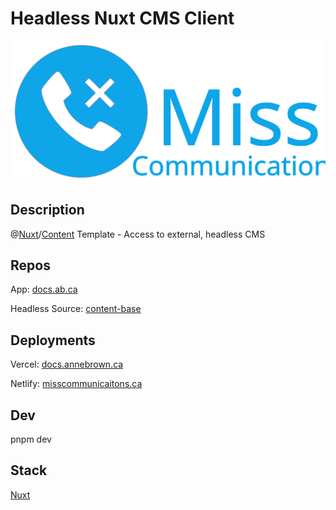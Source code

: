# Headless Nuxt CMS Client

![Logo](/src/public/logo-w-text.svg)

## Description

@[Nuxt](https://nuxt.com/)/[Content](https://content.nuxt.com/) Template - Access to external, headless CMS

## Repos

App: [docs.ab.ca](https://github.com/annebrown/docs.ab.ca)

Headless Source: [content-base](https://github.com/annebrown/content-base)

## Deployments

Vercel: [docs.annebrown.ca](https://docs.annebrown.ca)

Netlify: [misscommunicaitons.ca](https://www.misscommunications.ca)

## Dev

pnpm dev

## Stack

[Nuxt](https://nuxt.com/)
